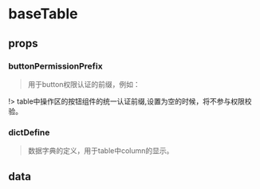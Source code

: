 # baseTable
## props
### buttonPermissionPrefix
> 用于button权限认证的前缀，例如：

!> table中操作区的按钮组件的统一认证前缀,设置为空的时候，将不参与权限校验。

### dictDefine 

> 数据字典的定义，用于table中column的显示。

## data
